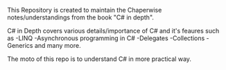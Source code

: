 This Repository is created to maintain the Chaperwise notes/understandings from the book "C# in depth".

C# in Depth covers various details/importance of C# and it's feaures such as 
-LINQ
-Asynchronous programming in C#
-Delegates
-Collections
-Generics
and many more.

The moto of this repo is to understand C# in more practical way.